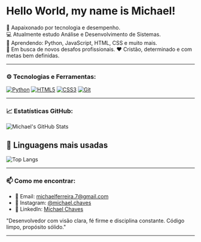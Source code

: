 # Hello World, my name is Michael!

🎯 Aapaixonado por tecnologia e desempenho.  
💻 Atualmente estudo Análise e Desenvolvimento de Sistemas.  
🧠 Aprendendo: Python, JavaScript, HTML, CSS e muito mais.  
🚀 Em busca de novos desafos profissionais.
❤️ Cristão, determinado e com metas bem definidas.

---

### ⚙️ Tecnologias e Ferramentas:
[![Python](https://img.shields.io/badge/Python-3776AB?style=for-the-badge&logo=python&logoColor=white)](https://www.python.org/)
[![HTML5](https://img.shields.io/badge/HTML5-E34F26?style=for-the-badge&logo=html5&logoColor=white)](https://developer.mozilla.org/pt-BR/docs/Web/HTML)
[![CSS3](https://img.shields.io/badge/CSS3-1572B6?style=for-the-badge&logo=css3&logoColor=white)](https://developer.mozilla.org/pt-BR/docs/Web/CSS)
[![Git](https://img.shields.io/badge/Git-F05032?style=for-the-badge&logo=git&logoColor=white)](https://git-scm.com/)

---

### 📈 Estatísticas GitHub:

![Michael's GitHub Stats](https://github-readme-stats.vercel.app/api?username=MichaelChaves&show_icons=true&theme=github_dark&count_private=true)

## 🧠 Linguagens mais usadas

![Top Langs](https://github-readme-stats.vercel.app/api/top-langs/?username=MichaelChaves&layout=compact&theme=github_dark)


---

### 📫 Como me encontrar:

- 📧 Email: michaelferreira.7@gmail.com  
- 📸 Instagram: [@michael.chaves](https://instagram.com/michael.chaves)  
- 💼 LinkedIn: [Michael Chaves](https://www.linkedin.com/in/michael-chaves-3a0f2902a/)


"Desenvolvedor com visão clara, fé firme e disciplina constante. Código limpo, propósito sólido."


---

